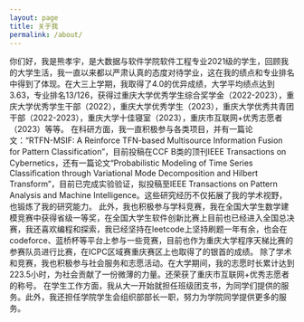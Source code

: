 ```yaml
---
layout: page
title: 关于我
permalink: /about/
---
```

你们好，我是熊孝宇，是大数据与软件学院软件工程专业2021级的学生，回顾我的大学生活，我一直以来都以严肃认真的态度对待学业，这在我的绩点和专业排名中得到了体现。在大三上学期，我取得了4.0的优异成绩，大学平均绩点达到3.63，专业排名13/126，获得过重庆大学优秀学生综合奖学金（2022-2023），重庆大学优秀学生干部（2022），重庆大学优秀学生（2023），重庆大学优秀共青团干部（2022-2023），重庆大学十佳寝室（2023），重庆市互联网+优秀志愿者（2023）等等。
在科研方面，我一直积极参与各类项目，并有一篇论文：“RTFN-MSIF: A Reinforce TFN-based Multisource Information Fusion for Pattern Classification”，目前投稿在CCF B类的顶刊IEEE Transactions on Cybernetics，还有一篇论文“Probabilistic Modeling of Time Series Classification through Variational Mode Decomposition and Hilbert Transform”，目前已完成实验验证，拟投稿至IEEE Transactions on Pattern Analysis and Machine Intelligence。这些研究经历不仅拓展了我的学术视野，也锻炼了我的研究能力。
此外，我也积极参与学科竞赛，我在全国大学生数学建模竞赛中获得省级一等奖，在全国大学生软件创新比赛上目前也已经进入全国总决赛，我还喜欢编程和探索，我已经坚持在leetcode上坚持刷题一年有余，也会在codeforce、蓝桥杯等平台上参与一些竞赛，目前也作为重庆大学程序天梯比赛的参赛队员进行比赛，在ICPC区域赛重庆赛区上也取得了的银首的成绩。
除了学术和竞赛，我也积极参与社会服务和志愿活动。在大学期间，我的志愿时长累计达到223.5小时，为社会贡献了一份微薄的力量。还荣获了重庆市互联网+优秀志愿者的称号。
在学生工作方面，我从大一开始就担任班级团支书，为同学们提供的服务。此外，我还担任学院学生会组织部部长一职，努力为学院同学提供更多的服务。 






